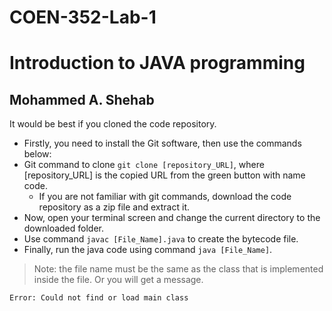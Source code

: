 # COEN-352-Lab-1
# Introduction to JAVA programming
## Mohammed A. Shehab

It would be best if you cloned the code repository.

* Firstly, you need to install the Git software, then use the commands below:
* Git command to clone `git clone [repository_URL]`, where  [repository_URL] is the copied URL from the green button with name code.
  * If you are not familiar with git commands, download the code repository as a zip file and extract it.
* Now, open your terminal screen and change the current directory to the downloaded folder.
* Use command `javac [File_Name].java` to create the bytecode file.
* Finally, run the java code using command  `java [File_Name]`.

> Note: the file name must be the same as the class that is implemented inside the file. Or you will get a message.

`Error: Could not find or load main class`


